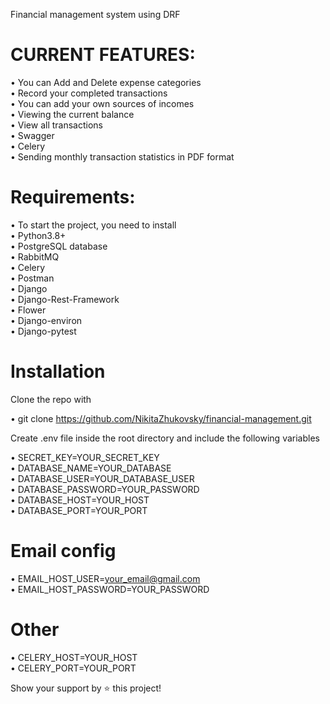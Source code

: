 Financial management system using DRF
                                                     

# CURRENT FEATURES:

• You can Add and Delete expense categories   
• Record your completed transactions  
• You can add your own sources of incomes  
• Viewing the current balance  
• View all transactions  
• Swagger  
• Celery  
• Sending monthly transaction statistics in PDF format  

# Requirements:  
• To start the project, you need to install  
• Python3.8+  
• PostgreSQL database  
• RabbitMQ  
• Celery  
• Postman  
• Django  
• Django-Rest-Framework  
• Flower  
• Django-environ  
• Django-pytest  

# Installation
Clone the repo with

• git clone https://github.com/NikitaZhukovsky/financial-management.git

Create .env file inside the root directory and include the following variables

• SECRET_KEY=YOUR_SECRET_KEY  
• DATABASE_NAME=YOUR_DATABASE  
• DATABASE_USER=YOUR_DATABASE_USER  
• DATABASE_PASSWORD=YOUR_PASSWORD  
• DATABASE_HOST=YOUR_HOST  
• DATABASE_PORT=YOUR_PORT  

# Email config

• EMAIL_HOST_USER=your_email@gmail.com  
• EMAIL_HOST_PASSWORD=YOUR_PASSWORD  

# Other

• CELERY_HOST=YOUR_HOST  
• CELERY_PORT=YOUR_PORT  


Show your support by ⭐️ this project!
